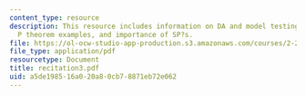 ```yaml
---
content_type: resource
description: This resource includes information on DA and model testing, Buckingham?s
  P theorem examples, and importance of SP?s.
file: https://ol-ocw-studio-app-production.s3.amazonaws.com/courses/2-20-marine-hydrodynamics-13-021-spring-2005/a5de198516a020a80cb78871eb72e062_recitation3.pdf
file_type: application/pdf
resourcetype: Document
title: recitation3.pdf
uid: a5de1985-16a0-20a8-0cb7-8871eb72e062
---
```

